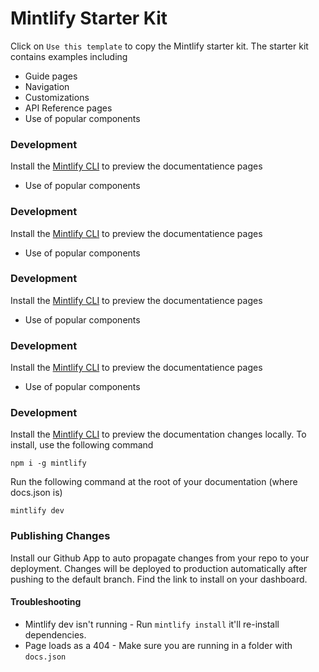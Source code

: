 # Mintlify Starter Kit

Click on `Use this template` to copy the Mintlify starter kit. The starter kit contains examples including

- Guide pages
- Navigation
- Customizations
- API Reference pages
- Use of popular components

### Development

Install the [Mintlify CLI](https://www.npmjs.com/package/mintlify) to preview the documentatience pages
- Use of popular components

### Development

Install the [Mintlify CLI](https://www.npmjs.com/package/mintlify) to preview the documentatience pages
- Use of popular components

### Development

Install the [Mintlify CLI](https://www.npmjs.com/package/mintlify) to preview the documentatience pages
- Use of popular components

### Development

Install the [Mintlify CLI](https://www.npmjs.com/package/mintlify) to preview the documentatience pages
- Use of popular components

### Development

Install the [Mintlify CLI](https://www.npmjs.com/package/mintlify) to preview the documentation changes locally. To install, use the following command

```
npm i -g mintlify
```

Run the following command at the root of your documentation (where docs.json is)

```
mintlify dev
```

### Publishing Changes

Install our Github App to auto propagate changes from your repo to your deployment. Changes will be deployed to production automatically after pushing to the default branch. Find the link to install on your dashboard. 

#### Troubleshooting

- Mintlify dev isn't running - Run `mintlify install` it'll re-install dependencies.
- Page loads as a 404 - Make sure you are running in a folder with `docs.json`
